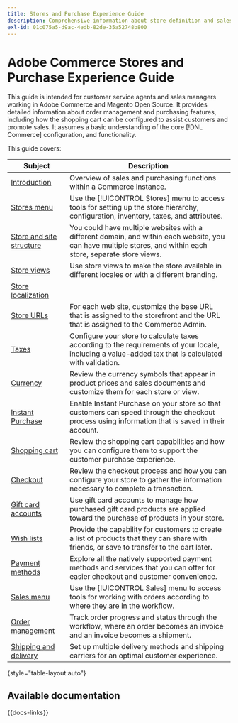 ```yaml
---
title: Stores and Purchase Experience Guide
description: Comprehensive information about store definition and sales processing features for customer service agents and sales managers working in the Adobe Commerce and Magento Open Source Admin.
exl-id: 01c075a5-d9ac-4edb-82de-35a52748b800
---
```

# Adobe Commerce Stores and Purchase Experience Guide

This guide is intended for customer service agents and sales managers working in Adobe Commerce and Magento Open Source. It provides detailed information about order management and purchasing features, including how the shopping cart can be configured to assist customers and promote sales. It assumes a basic understanding of the core [!DNL Commerce] configuration, and functionality.

This guide covers:

| Subject | Description |
| ------- | ----------- |
| [Introduction](introduction.md) | Overview of sales and purchasing functions within a Commerce instance.|
| [Stores menu](stores-menu.md) | Use the [!UICONTROL Stores] menu to access tools for setting up the store hierarchy, configuration, inventory, taxes, and attributes. |
| [Store and site structure](stores.md) | You could have multiple websites with a different domain, and within each website, you can have multiple stores, and within each store, separate store views. |
| [Store views](store-views.md) | Use store views to make the store available in different locales or with a different branding. |
| [Store localization](store-localize.md) |  |
| [Store URLs](store-urls.md) | For each web site, customize the base URL that is assigned to the storefront and the URL that is assigned to the Commerce Admin. |
| [Taxes](taxes.md) | Configure your store to calculate taxes according to the requirements of your locale, including a value-added tax that is calculated with validation. |
| [Currency](currency.md) | Review the currency symbols that appear in product prices and sales documents and customize them for each store or view. |
| [Instant Purchase](checkout-instant-purchase.md) | Enable Instant Purchase on your store so that customers can speed through the checkout process using information that is saved in their account. |
| [Shopping cart](cart.md)| Review the shopping cart capabilities and how you can configure them to support the customer purchase experience. |
| [Checkout](checkout-process.md) | Review the checkout process and how you can configure your store to gather the information necessary to complete a transaction. |
| [Gift card accounts](product-gift-card-workflow.md) | Use gift card accounts to manage how purchased gift card products are applied toward the purchase of products in your store. |
| [Wish lists](wishlists.md) | Provide the capability for customers to create a list of products that they can share with friends, or save to transfer to the cart later.  |
| [Payment methods](payments.md) | Explore all the natively supported payment methods and services that you can offer for easier checkout and customer convenience. |
| [Sales menu](sales-menu.md) | Use the [!UICONTROL Sales] menu to access tools for working with orders according to where they are in the workflow. |
| [Order management](orders.md) | Track order progress and status through the workflow, where an order becomes an invoice and an invoice becomes a shipment. |
| [Shipping and delivery](delivery.md) | Set up multiple delivery methods and shipping carriers for an optimal customer experience. |

{style="table-layout:auto"}

## Available documentation

{{docs-links}}
